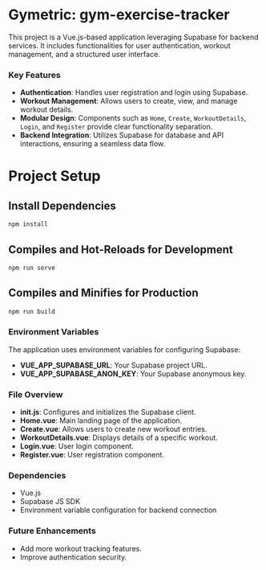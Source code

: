 # Gymetric: gym-exercise-tracker
This project is a Vue.js-based application leveraging Supabase for backend services. It includes functionalities for user authentication, workout management, and a structured user interface.

### Key Features

- **Authentication**: Handles user registration and login using Supabase.
- **Workout Management**: Allows users to create, view, and manage workout details.
- **Modular Design**: Components such as `Home`, `Create`, `WorkoutDetails`, `Login`, and `Register` provide clear functionality separation.
- **Backend Integration**: Utilizes Supabase for database and API interactions, ensuring a seamless data flow.

# Project Setup

## Install Dependencies
```bash
npm install
```

## Compiles and Hot-Reloads for Development
```bash
npm run serve
```

## Compiles and Minifies for Production
```bash
npm run build
```

### Environment Variables

The application uses environment variables for configuring Supabase:

- **VUE_APP_SUPABASE_URL**: Your Supabase project URL.
- **VUE_APP_SUPABASE_ANON_KEY**: Your Supabase anonymous key.

### File Overview

- **init.js**: Configures and initializes the Supabase client.
- **Home.vue**: Main landing page of the application.
- **Create.vue**: Allows users to create new workout entries.
- **WorkoutDetails.vue**: Displays details of a specific workout.
- **Login.vue**: User login component.
- **Register.vue**: User registration component.

### Dependencies

- Vue.js
- Supabase JS SDK
- Environment variable configuration for backend connection

### Future Enhancements

- Add more workout tracking features.
- Improve authentication security.
